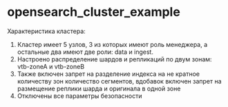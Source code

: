 # opensearch_cluster_example

Характеристика кластера: 
1) Кластер имеет 5 узлов, 3 из которых имеют роль менеджера, а остальные два имеют две роли:  data и ingest. 
2) Настроено распределение шардов и репликаций по двум зонам: vtb-zoneA и vtb-zoneB
3) Также включен запрет на разделение индекса на не кратное количеству зон количество сегментов, вдобавок включен запрет на размещение реплики шарда и оригинала в одной зоне
4) Отключены все параметры безопасности
